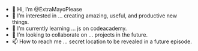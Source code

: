 - 👋 Hi, I’m @ExtraMayoPlease
- 👀 I’m interested in ... creating amazing, useful, and productive new things. 
- 🌱 I’m currently learning ... js on codeacademy.
- 💞️ I’m looking to collaborate on ... projects in the future. 
- 📫 How to reach me ... secret location to be revealed in a future episode.

<!---
ExtraMayoPlease/ExtraMayoPlease is a ✨ special ✨ repository because its `README.md` (this file) appears on your GitHub profile.
You can click the Preview link to take a look at your changes.
--->
